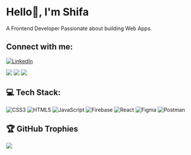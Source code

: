 # Hello👋, I'm Shifa

A Frontend Developer Passionate about building Web Apps.


## Connect with me:
[![LinkedIn](https://img.shields.io/badge/LinkedIn-%230077B5.svg?logo=linkedin&logoColor=white)](https://linkedin.com/in/https://www.linkedin.com/in/shifachaus/) 


![](https://github-readme-stats.vercel.app/api?username=shifachaus&theme=react&hide_border=true&include_all_commits=true&count_private=true)
![](https://github-readme-streak-stats.herokuapp.com/?user=shifachaus&theme=react&hide_border=true)
![](https://github-readme-stats.vercel.app/api/top-langs/?username=shifachaus&theme=react&hide_border=true&include_all_commits=true&count_private=true&layout=compact)

## 💻 Tech Stack:
![CSS3](https://img.shields.io/badge/css3-%231572B6.svg?style=for-the-badge&logo=css3&logoColor=white) ![HTML5](https://img.shields.io/badge/html5-%23E34F26.svg?style=for-the-badge&logo=html5&logoColor=white) ![JavaScript](https://img.shields.io/badge/javascript-%23323330.svg?style=for-the-badge&logo=javascript&logoColor=%23F7DF1E) ![Firebase](https://img.shields.io/badge/firebase-%23039BE5.svg?style=for-the-badge&logo=firebase) ![React](https://img.shields.io/badge/react-%2320232a.svg?style=for-the-badge&logo=react&logoColor=%2361DAFB) 	![Figma](https://img.shields.io/badge/figma-%23F24E1E.svg?style=for-the-badge&logo=figma&logoColor=white) ![Postman](https://img.shields.io/badge/Postman-FF6C37?style=for-the-badge&logo=postman&logoColor=white)

## 🏆 GitHub Trophies
![](https://github-profile-trophy.vercel.app/?username=shifachaus&theme=chalk&no-frame=true&no-bg=false&margin-w=4)

<!-- Proudly created with GPRM ( https://gprm.itsvg.in ) -->



